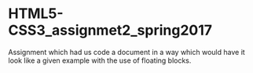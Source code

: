 # HTML5-CSS3_assignmet2_spring2017
Assignment which had us code a document in a way which would have it look like a given example with the use of floating blocks.

